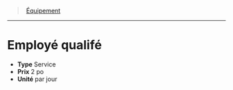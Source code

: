 ﻿---
!EquipmentItem
Type: Service
Price: 2 po
Unity: par jour
Id: equipment_hd.md#employé-qualifé
ParentLink: equipment_hd.md#Équipement
Name: Employé qualifé
ParentName: Équipement
NameLevel: 1
Attributes: {}
---
> [Équipement](hd_equipment.md)

---

# Employé qualifé

- **Type** Service
- **Prix** 2 po
- **Unité** par jour

